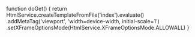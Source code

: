 function doGet() {
   return HtmlService.createTemplateFromFile('index').evaluate()
.addMetaTag('viewport', 'width=device-width, initial-scale=1')
.setXFrameOptionsMode(HtmlService.XFrameOptionsMode.ALLOWALL)
}
